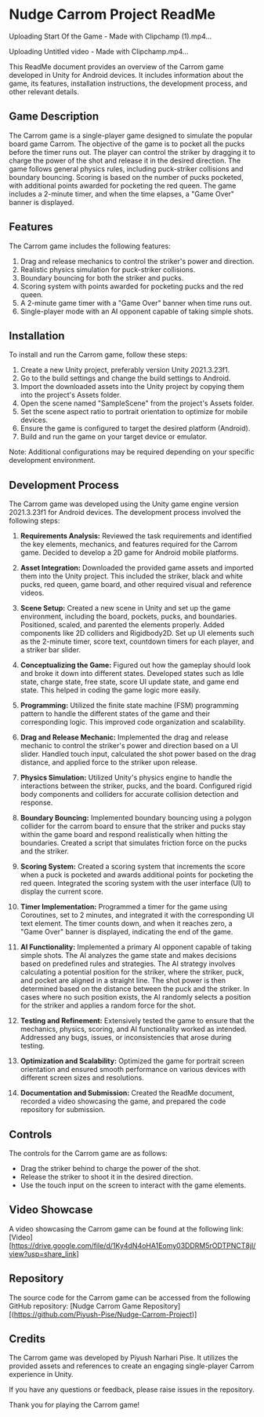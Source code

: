 # Nudge Carrom Project ReadMe


Uploading Start Of the Game - Made with Clipchamp (1).mp4…



Uploading Untitled video - Made with Clipchamp.mp4…


This ReadMe document provides an overview of the Carrom game developed in Unity for Android devices. It includes information about the game, its features, installation instructions, the development process, and other relevant details.

## Game Description

The Carrom game is a single-player game designed to simulate the popular board game Carrom. The objective of the game is to pocket all the pucks before the timer runs out. The player can control the striker by dragging it to charge the power of the shot and release it in the desired direction. The game follows general physics rules, including puck-striker collisions and boundary bouncing. Scoring is based on the number of pucks pocketed, with additional points awarded for pocketing the red queen. The game includes a 2-minute timer, and when the time elapses, a "Game Over" banner is displayed.

## Features

The Carrom game includes the following features:

1. Drag and release mechanics to control the striker's power and direction.
2. Realistic physics simulation for puck-striker collisions.
3. Boundary bouncing for both the striker and pucks.
4. Scoring system with points awarded for pocketing pucks and the red queen.
5. A 2-minute game timer with a "Game Over" banner when time runs out.
6. Single-player mode with an AI opponent capable of taking simple shots.

## Installation

To install and run the Carrom game, follow these steps:

1. Create a new Unity project, preferably version Unity 2021.3.23f1.
2. Go to the build settings and change the build settings to Android.
4. Import the downloaded assets into the Unity project by copying them into the project's Assets folder.
5. Open the scene named "SampleScene" from the project's Assets folder.
6. Set the scene aspect ratio to portrait orientation to optimize for mobile devices.
7. Ensure the game is configured to target the desired platform (Android).
8. Build and run the game on your target device or emulator.

Note: Additional configurations may be required depending on your specific development environment.

## Development Process

The Carrom game was developed using the Unity game engine version 2021.3.23f1 for Android devices. The development process involved the following steps:

1. **Requirements Analysis:** Reviewed the task requirements and identified the key elements, mechanics, and features required for the Carrom game. Decided to develop a 2D game for Android mobile platforms.

2. **Asset Integration:** Downloaded the provided game assets and imported them into the Unity project. This included the striker, black and white pucks, red queen, game board, and other required visual and reference videos.

3. **Scene Setup:** Created a new scene in Unity and set up the game environment, including the board, pockets, pucks, and boundaries. Positioned, scaled, and parented the elements properly. Added components like 2D colliders and Rigidbody2D. Set up UI elements such as the 2-minute timer, score text, countdown timers for each player, and a striker bar slider.

4. **Conceptualizing the Game:** Figured out how the gameplay should look and broke it down into different states. Developed states such as Idle state, charge state, free state, score UI update state, and game end state. This helped in coding the game logic more easily.

5. **Programming:** Utilized the finite state machine (FSM) programming pattern to handle the different states of the game and their corresponding logic. This improved code organization and scalability.

6. **Drag and Release Mechanic:** Implemented the drag and release mechanic to control the striker's power and direction based on a UI slider. Handled touch input, calculated the shot power based on the drag distance, and applied force to the striker upon release.

7. **Physics Simulation:** Utilized Unity's physics engine to handle the interactions between the striker, pucks, and the board. Configured rigid body components and colliders for accurate collision detection and response.

8. **Boundary Bouncing:** Implemented boundary bouncing using a polygon collider for the carrom board to ensure that the striker and pucks stay within the game board and respond realistically when hitting the boundaries. Created a script that simulates friction force on the pucks and the striker.

9. **Scoring System:** Created a scoring system that increments the score when a puck is pocketed and awards additional points for pocketing the red queen. Integrated the scoring system with the user interface (UI) to display the current score.

10. **Timer Implementation:** Programmed a timer for the game using Coroutines, set to 2 minutes, and integrated it with the corresponding UI text element. The timer counts down, and when it reaches zero, a "Game Over" banner is displayed, indicating the end of the game.

11. **AI Functionality:** Implemented a primary AI opponent capable of taking simple shots. The AI analyzes the game state and makes decisions based on predefined rules and strategies. The AI strategy involves calculating a potential position for the striker, where the striker, puck, and pocket are aligned in a straight line. The shot power is then determined based on the distance between the puck and the striker. In cases where no such position exists, the AI randomly selects a position for the striker and applies a random force for the shot.

12. **Testing and Refinement:** Extensively tested the game to ensure that the mechanics, physics, scoring, and AI functionality worked as intended. Addressed any bugs, issues, or inconsistencies that arose during testing.

13. **Optimization and Scalability:** Optimized the game for portrait screen orientation and ensured smooth performance on various devices with different screen sizes and resolutions.

14. **Documentation and Submission:** Created the ReadMe document, recorded a video showcasing the game, and prepared the code repository for submission.

## Controls

The controls for the Carrom game are as follows:

- Drag the striker behind to charge the power of the shot.
- Release the striker to shoot it in the desired direction.
- Use the touch input on the screen to interact with the game elements.

## Video Showcase

A video showcasing the Carrom game can be found at the following link: [Video][https://drive.google.com/file/d/1Ky4dN4oHA1Eomy03DDRM5rODTPNCT8jI/view?usp=share_link]

## Repository

The source code for the Carrom game can be accessed from the following GitHub repository: [Nudge Carrom Game Repository][(https://github.com/Piyush-Pise/Nudge-Carrom-Project)]

## Credits

The Carrom game was developed by Piyush Narhari Pise. It utilizes the provided assets and references to create an engaging single-player Carrom experience in Unity.

If you have any questions or feedback, please raise issues in the repository.

Thank you for playing the Carrom game!
